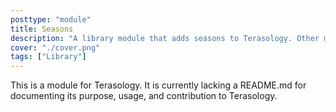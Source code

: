 ```yaml
---
posttype: "module" 
title: Seasons
description: "A library module that adds seasons to Terasology. Other modules can use to easily adjust their behaviour to the seasons."
cover: "./cover.png"
tags: ["Library"]
---
```

This is a module for Terasology. It is currently lacking a README.md for documenting its purpose, usage, and contribution to Terasology.